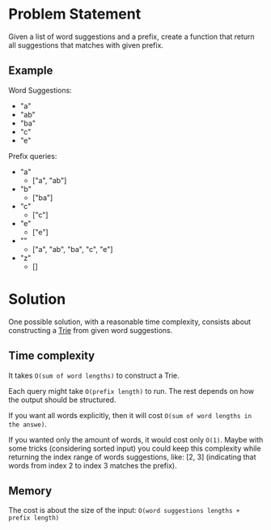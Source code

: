 # Problem Statement

Given a list of word suggestions and a prefix, create a function that return all suggestions that matches with given prefix.

## Example

Word Suggestions:

* "a"
* "ab"
* "ba"
* "c"
* "e"

Prefix queries:
* "a"
  * ["a", "ab"]
* "b"
  * ["ba"]
* "c"
  * ["c"]
* "e"
  * ["e"]
* ""
  * ["a", "ab", "ba", "c", "e"]
* "z"
  * []

# Solution

One possible solution, with a reasonable time complexity, consists about constructing a [Trie](https://en.wikipedia.org/wiki/Trie) from given word suggestions.

## Time complexity

It takes `O(sum of word lengths)` to construct a Trie.

Each query might take `O(prefix length)` to run. The rest depends on how the output should be structured.

If you want all words explicitly, then it will cost `O(sum of word lengths in the answe)`.

If you wanted only the amount of words, it would cost only `O(1)`. Maybe with some tricks (considering sorted input) you could keep this complexity while returning the index range of words suggestions, like: [2, 3] (indicating that words from index 2 to index 3 matches the prefix).

## Memory

The cost is about the size of the input: `O(word suggestions lengths + prefix length)`